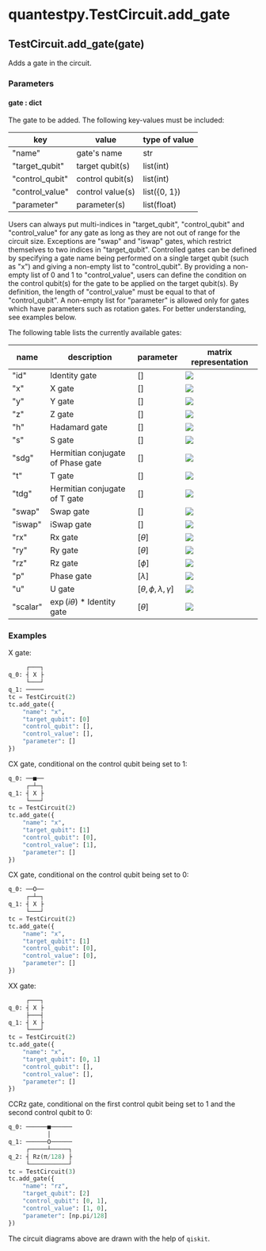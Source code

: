 # quantestpy.TestCircuit.add_gate

## TestCircuit.add_gate(gate)
Adds a gate in the circuit.

### Parameters

#### gate : dict
The gate to be added. The following key-values must be included:

key | value | type of value
--- | --- | ---
"name" | gate's name | str
"target_qubit" | target qubit(s) | list(int)
"control_qubit" | control qubit(s) | list(int)
"control_value" | control value(s) | list({0, 1})
"parameter" | parameter(s) | list(float)

Users can always put multi-indices in "target_qubit", "control_qubit" and "control_value" for any gate as long as they are not out of range for the circuit size. Exceptions are "swap" and "iswap" gates, which restrict themselves to two indices in "target_qubit". Controlled gates can be defined by specifying a gate name being performed on a single target qubit (such as "x") and giving a non-empty list to "control_qubit". By providing a non-empty list of 0 and 1 to "control_value", users can define the condition on the control qubit(s) for the gate to be applied on the target qubit(s). By definition, the length of "control_value" must be equal to that of "control_qubit". A non-empty list for "parameter" is allowed only for gates which have parameters such as rotation gates. For better understanding, see examples below.

The following table lists the currently available gates:

name | description | parameter | matrix representation
--- | --- | --- | ---
"id" | Identity gate | [] | <img src="https://latex.codecogs.com/svg.image?\begin{bmatrix}&space;1&space;&&space;0&space;\\&space;0&space;&&space;1&space;\end{bmatrix}" />
"x" | X gate | [] | <img src="https://latex.codecogs.com/svg.image?\begin{bmatrix}&space;0&&space;1&space;\\&space;1&space;&&space;0&space;\end{bmatrix}" />
"y" | Y gate | [] | <img src="https://latex.codecogs.com/svg.image?\begin{bmatrix}&space;0&space;&&space;-i&space;\\&space;i&space;&&space;0&space;\end{bmatrix}" />
"z" | Z gate | [] | <img src="https://latex.codecogs.com/svg.image?\begin{bmatrix}&space;1&space;&&space;0&space;\\&space;0&space;&&space;-1&space;\end{bmatrix}" />
"h" | Hadamard gate | [] | <img src="https://latex.codecogs.com/svg.image?\frac{1}{\sqrt{2}}\begin{bmatrix}&space;1&space;&&space;1&space;\\&space;1&space;&&space;-1&space;\end{bmatrix}" />
"s" | S gate | [] | <img src="https://latex.codecogs.com/svg.image?\begin{bmatrix}&space;1&space;&&space;0&space;\\&space;0&space;&&space;i&space;\end{bmatrix}" />
"sdg" | Hermitian conjugate of Phase gate | [] | <img src="https://latex.codecogs.com/svg.image?\begin{bmatrix}&space;1&space;&&space;0&space;\\&space;0&space;&&space;-i&space;\end{bmatrix}" />
"t" | T gate | [] | <img src="https://latex.codecogs.com/svg.image?\begin{bmatrix}&space;1&space;&&space;0&space;\\&space;0&space;&&space;e^{i\pi/4}&space;\end{bmatrix}" />
"tdg" | Hermitian conjugate of T gate | [] | <img src="https://latex.codecogs.com/svg.image?\begin{bmatrix}&space;1&space;&&space;0&space;\\&space;0&space;&&space;e^{-i\pi/4}&space;\end{bmatrix}" />
"swap" | Swap gate | [] | <img src="https://latex.codecogs.com/svg.image?\begin{bmatrix}&space;1&space;&&space;0&space;&&space;0&space;&&space;0&space;\\&space;0&space;&&space;0&space;&&space;1&space;&&space;0&space;\\&space;0&space;&&space;1&space;&&space;0&space;&&space;0&space;\\&space;0&space;&&space;0&space;&&space;0&space;&&space;1&space;\end{bmatrix}" />
"iswap" | iSwap gate | [] | <img src="https://latex.codecogs.com/svg.image?\begin{bmatrix}&space;1&space;&&space;0&space;&&space;0&space;&&space;0&space;\\&space;0&space;&&space;0&space;&&space;i&space;&&space;0&space;\\&space;0&space;&&space;i&space;&&space;0&space;&&space;0&space;\\&space;0&space;&&space;0&space;&&space;0&space;&&space;1&space;\end{bmatrix}" />
"rx" | Rx gate | $[\theta]$ | <img src="https://latex.codecogs.com/svg.image?\begin{bmatrix}&space;\cos{\frac{\theta}{2}}&space;&&space;-i\sin{\frac{\theta}{2}}&space;\\&space;-i\sin{\frac{\theta}{2}}&space;&&space;\cos{\frac{\theta}{2}}&space;\end{bmatrix}" />
"ry" | Ry gate | $[\theta]$ | <img src="https://latex.codecogs.com/svg.image?\begin{bmatrix}&space;\cos{\frac{\theta}{2}}&space;&&space;-\sin{\frac{\theta}{2}}&space;\\&space;\sin{\frac{\theta}{2}}&space;&&space;\cos{\frac{\theta}{2}}&space;\end{bmatrix}" />
"rz" | Rz gate | $[\phi]$ | <img src="https://latex.codecogs.com/svg.image?\begin{bmatrix}&space;e^{-i\theta/2}&space;&&space;0&space;\\&space;0&space;&&space;e^{i\theta/2}&space;\end{bmatrix}" />
"p" | Phase gate | $[\lambda]$ | <img src="https://latex.codecogs.com/svg.image?\begin{bmatrix}&space;1&space;&&space;0&space;\\&space;0&space;&&space;e^{i\lambda}&space;\end{bmatrix}" />
"u" | U gate | $[\theta, \phi, \lambda, \gamma]$ | <img src="https://latex.codecogs.com/svg.image?e^{i\gamma}\begin{bmatrix}&space;\cos{\frac{\theta}{2}}&space;&&space;-e^{i\lambda}\sin{\frac{\theta}{2}}&space;\\&space;e^{i\phi}\sin{\frac{\theta}{2}}&space;&&space;e^{i(\phi&plus;\lambda)}\cos{\frac{\theta}{2}}&space;\end{bmatrix}" />
"scalar" | $\exp{(i\theta)}$ * Identity gate | $[\theta]$ | <img src="https://latex.codecogs.com/svg.image?e^{i\theta}\begin{bmatrix}&space;1&space;&&space;0&space;\\&space;0&space;&&space;1&space;\end{bmatrix}" />

### Examples
X gate:
```py
     ┌───┐
q_0: ┤ X ├
     └───┘
q_1: ─────
tc = TestCircuit(2)
tc.add_gate({
    "name": "x",
    "target_qubit": [0]
    "control_qubit": [],
    "control_value": [],
    "parameter": []
})
```
CX gate, conditional on the control qubit being set to 1:
```py
q_0: ──■──
     ┌─┴─┐
q_1: ┤ X ├
     └───┘
tc = TestCircuit(2)
tc.add_gate({
    "name": "x",
    "target_qubit": [1]
    "control_qubit": [0],
    "control_value": [1],
    "parameter": []
})
```
CX gate, conditional on the control qubit being set to 0:
```py
q_0: ──O──
     ┌─┴─┐
q_1: ┤ X ├
     └───┘
tc = TestCircuit(2)
tc.add_gate({
    "name": "x",
    "target_qubit": [1]
    "control_qubit": [0],
    "control_value": [0],
    "parameter": []
})
```
XX gate:
```py
     ┌───┐
q_0: ┤ X ├
     ├───┤
q_1: ┤ X ├
     └───┘
tc = TestCircuit(2)
tc.add_gate({
    "name": "x",
    "target_qubit": [0, 1]
    "control_qubit": [],
    "control_value": [],
    "parameter": []
})
```
CCRz gate, conditional on the first control qubit being set to 1 and the second control qubit to 0:
```py
q_0: ──────■──────
           │
q_1: ──────O──────
     ┌─────┴─────┐
q_2: ┤ Rz(π/128) ├
     └───────────┘
tc = TestCircuit(3)
tc.add_gate({
    "name": "rz",
    "target_qubit": [2]
    "control_qubit": [0, 1],
    "control_value": [1, 0],
    "parameter": [np.pi/128]
})
```
The circuit diagrams above are drawn with the help of `qiskit`.
